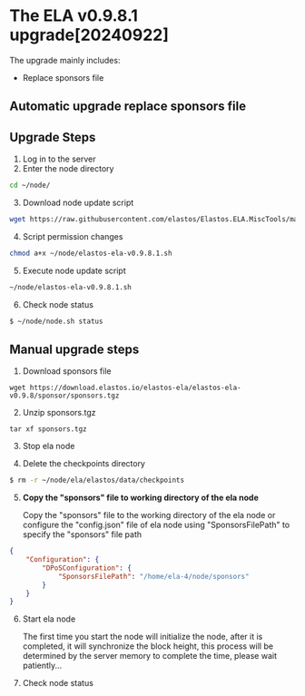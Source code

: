 # The ELA v0.9.8.1 upgrade[20240922]

The upgrade mainly includes:

- Replace sponsors file
  
## Automatic upgrade replace sponsors file
## Upgrade Steps
1. Log in to the server
2. Enter the node directory

```bash
cd ~/node/
```

3. Download node update script

```bash
wget https://raw.githubusercontent.com/elastos/Elastos.ELA.MiscTools/master/upgrade/ela/elastos-ela-v0.9.8.1.sh
```

4. Script permission changes

```bash
chmod a+x ~/node/elastos-ela-v0.9.8.1.sh
```

5. Execute node update script

```bash
~/node/elastos-ela-v0.9.8.1.sh
```

6. Check node status

```bash
$ ~/node/node.sh status
```

## Manual upgrade steps

1. Download sponsors file

```
wget https://download.elastos.io/elastos-ela/elastos-ela-v0.9.8/sponsor/sponsors.tgz
```
2. Unzip sponsors.tgz
```
tar xf sponsors.tgz
```  
3. Stop ela node

4. Delete the checkpoints directory

```bash
$ rm -r ~/node/ela/elastos/data/checkpoints
```
5. **Copy  the "sponsors" file to working directory of the ela node**
   
   Copy the "sponsors" file to the working directory of the ela node or configure the "config.json" file of ela node using "SponsorsFilePath" to specify the "sponsors" file path
   
```json  
{
    "Configuration": {
        "DPoSConfiguration": {
            "SponsorsFilePath": "/home/ela-4/node/sponsors"
        }
    }
}
```
6. Start ela node

   The first time you start the node will initialize the node, after it is completed, it will synchronize the block
   height, this process will be determined by the server memory to complete the time, please wait patiently...

7. Check node status
